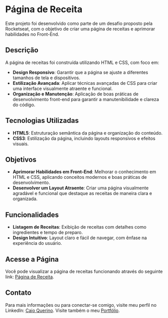 # Página de Receita

Este projeto foi desenvolvido como parte de um desafio proposto pela Rocketseat, com o objetivo de criar uma página de receitas e aprimorar habilidades no Front-End.

## Descrição

A página de receitas foi construída utilizando HTML e CSS, com foco em:

- **Design Responsivo**: Garantir que a página se ajuste a diferentes tamanhos de tela e dispositivos.
- **Estilização Avançada**: Aplicar técnicas avançadas de CSS para criar uma interface visualmente atraente e funcional.
- **Organização e Manutenção**: Aplicação de boas práticas de desenvolvimento front-end para garantir a manutenibilidade e clareza do código.

## Tecnologias Utilizadas

- **HTML5**: Estruturação semântica da página e organização do conteúdo.
- **CSS3**: Estilização da página, incluindo layouts responsivos e efeitos visuais.

## Objetivos

- **Aprimorar Habilidades em Front-End**: Melhorar o conhecimento em HTML e CSS, aplicando conceitos modernos e boas práticas de desenvolvimento.
- **Desenvolver um Layout Atraente**: Criar uma página visualmente agradável e funcional que destaque as receitas de maneira clara e organizada.

## Funcionalidades

- **Listagem de Receitas**: Exibição de receitas com detalhes como ingredientes e tempo de preparo.
- **Design Intuitivo**: Layout claro e fácil de navegar, com ênfase na experiência do usuário.

## Acesse a Página

Você pode visualizar a página de receitas funcionando através do seguinte link: [Página de Receita](https://caioquerino.github.io/rocketseat-desafio-pagina-receita/).

## Contato

Para mais informações ou para conectar-se comigo, visite meu perfil no LinkedIn: [Caio Querino](https://www.linkedin.com/in/caio-querino-1257622a5/).
Visite também o meu [Portfólio](https://caioquerino.github.io/portfolio-caio/#habilidades).
